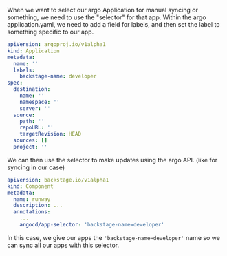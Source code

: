 When we want to select our argo Application for manual syncing or something, we need to use the "selector" for that app. Within the argo application.yaml, we need to add a field for labels, and then set the label to something specific to our app.

```yaml
apiVersion: argoproj.io/v1alpha1
kind: Application
metadata:
  name: ''
  labels:
    backstage-name: developer
spec:
  destination:
    name: ''
    namespace: ''
    server: ''
  source:
    path: ''
    repoURL: ''
    targetRevision: HEAD
  sources: []
  project: ''

```

We can then use the selector to make updates using the argo API. (like for syncing in our case)

```yaml
apiVersion: backstage.io/v1alpha1
kind: Component
metadata:
  name: runway
  description: ...
  annotations:
	...
    argocd/app-selector: 'backstage-name=developer'
```

In this case, we give our apps the `'backstage-name=developer'` name so we can sync all our apps with this selector.